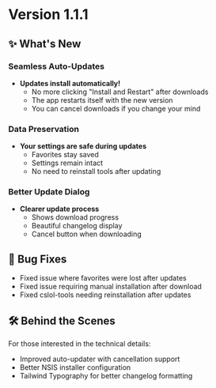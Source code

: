 # Version 1.1.1

## ✨ What's New

### Seamless Auto-Updates
- **Updates install automatically!**
  - No more clicking "Install and Restart" after downloads
  - The app restarts itself with the new version
  - You can cancel downloads if you change your mind

### Data Preservation
- **Your settings are safe during updates**
  - Favorites stay saved
  - Settings remain intact
  - No need to reinstall tools after updating

### Better Update Dialog
- **Clearer update process**
  - Shows download progress
  - Beautiful changelog display
  - Cancel button when downloading

## 🐛 Bug Fixes
- Fixed issue where favorites were lost after updates
- Fixed issue requiring manual installation after download
- Fixed cslol-tools needing reinstallation after updates

## 🛠️ Behind the Scenes
For those interested in the technical details:
- Improved auto-updater with cancellation support
- Better NSIS installer configuration
- Tailwind Typography for better changelog formatting